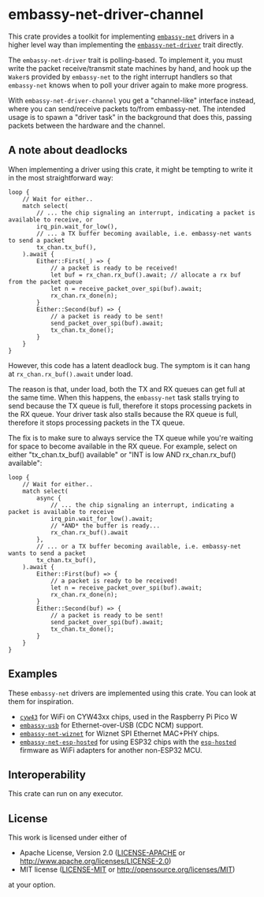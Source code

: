 # embassy-net-driver-channel

This crate provides a toolkit for implementing [`embassy-net`](https://crates.io/crates/embassy-net) drivers in a
higher level way than implementing the [`embassy-net-driver`](https://crates.io/crates/embassy-net-driver) trait directly.

The `embassy-net-driver` trait is polling-based. To implement it, you must write the packet receive/transmit state machines by
hand, and hook up the `Waker`s provided by `embassy-net` to the right interrupt handlers so that `embassy-net`
knows when to poll your driver again to make more progress.

With `embassy-net-driver-channel` you get a "channel-like" interface instead, where you can send/receive packets
to/from embassy-net. The intended usage is to spawn a "driver task" in the background that does this, passing
packets between the hardware and the channel.

## A note about deadlocks

When implementing a driver using this crate, it might be tempting to write it in the most straightforward way:

```rust,ignore
loop {
    // Wait for either..
    match select(
        // ... the chip signaling an interrupt, indicating a packet is available to receive, or
        irq_pin.wait_for_low(),
        // ... a TX buffer becoming available, i.e. embassy-net wants to send a packet
        tx_chan.tx_buf(),
    ).await {
        Either::First(_) => {
            // a packet is ready to be received!
            let buf = rx_chan.rx_buf().await; // allocate a rx buf from the packet queue
            let n = receive_packet_over_spi(buf).await;
            rx_chan.rx_done(n);
        }
        Either::Second(buf) => {
            // a packet is ready to be sent!
            send_packet_over_spi(buf).await;
            tx_chan.tx_done();
        }
    }
}
```

However, this code has a latent deadlock bug. The symptom is it can hang at `rx_chan.rx_buf().await` under load.

The reason is that, under load, both the TX and RX queues can get full at the same time. When this happens, the `embassy-net` task stalls trying to send because the TX queue is full, therefore it stops processing packets in the RX queue. Your driver task also stalls because the RX queue is full, therefore it stops processing packets in the TX queue.

The fix is to make sure to always service the TX queue while you're waiting for space to become available in the RX queue. For example, select on either "tx_chan.tx_buf() available" or "INT is low AND rx_chan.rx_buf() available":

```rust,ignore
loop {
    // Wait for either..
    match select(
        async {
            // ... the chip signaling an interrupt, indicating a packet is available to receive
            irq_pin.wait_for_low().await;
            // *AND* the buffer is ready...
            rx_chan.rx_buf().await
        },
        // ... or a TX buffer becoming available, i.e. embassy-net wants to send a packet
        tx_chan.tx_buf(),
    ).await {
        Either::First(buf) => {
            // a packet is ready to be received!
            let n = receive_packet_over_spi(buf).await;
            rx_chan.rx_done(n);
        }
        Either::Second(buf) => {
            // a packet is ready to be sent!
            send_packet_over_spi(buf).await;
            tx_chan.tx_done();
        }
    }
}
```

## Examples

These `embassy-net` drivers are implemented using this crate. You can look at them for inspiration.

- [`cyw43`](https://github.com/embassy-rs/embassy/tree/main/cyw43) for WiFi on CYW43xx chips, used in the Raspberry Pi Pico W
- [`embassy-usb`](https://github.com/embassy-rs/embassy/tree/main/embassy-usb) for Ethernet-over-USB (CDC NCM) support.
- [`embassy-net-wiznet`](https://github.com/embassy-rs/embassy/tree/main/embassy-net-wiznet) for Wiznet SPI Ethernet MAC+PHY chips.
- [`embassy-net-esp-hosted`](https://github.com/embassy-rs/embassy/tree/main/embassy-net-esp-hosted) for using ESP32 chips with the [`esp-hosted`](https://github.com/espressif/esp-hosted) firmware as WiFi adapters for another non-ESP32 MCU.

## Interoperability

This crate can run on any executor.

## License

This work is licensed under either of

- Apache License, Version 2.0 ([LICENSE-APACHE](LICENSE-APACHE) or
  http://www.apache.org/licenses/LICENSE-2.0)
- MIT license ([LICENSE-MIT](LICENSE-MIT) or http://opensource.org/licenses/MIT)

at your option.
